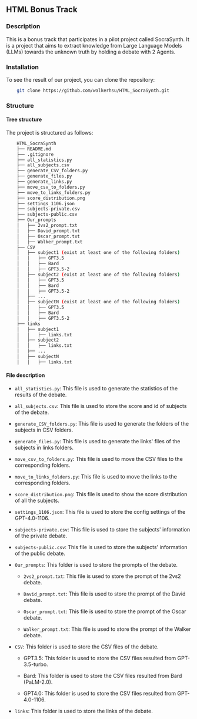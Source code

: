 ## HTML Bonus Track

### Description

This is a bonus track that participates in a pilot project called SocraSynth. It is a project that aims to extract knowledge from Large Language Models (LLMs) towards
the unknown truth by holding a debate with 2 Agents.

### Installation

To see the result of our project, you can  clone the repository:

```bash
    git clone https://github.com/walkerhsu/HTML_SocraSynth.git
```

### Structure

#### Tree structure

The project is structured as follows:

```bash
    HTML_SocraSynth
    ├── README.md
    ├── .gitignore
    ├── all_statistics.py
    ├── all_subjects.csv
    ├── generate_CSV_folders.py
    ├── generate_files.py
    ├── generate_links.py
    ├── move_csv_to_folders.py
    ├── move_to_links_folders.py
    ├── score_distribution.png
    ├── settings_1106.json
    ├── subjects-private.csv
    ├── subjects-public.csv
    ├── Our_prompts
    │   ├── 2vs2_prompt.txt
    │   ├── David_prompt.txt
    │   ├── Oscar_prompt.txt
    │   ├── Walker_prompt.txt
    ├── CSV
    │   ├── subject1 (exist at least one of the following folders)
    │   │   ├── GPT3.5
    │   │   ├── Bard
    │   │   ├── GPT3.5-2
    │   ├── subject2 (exist at least one of the following folders)
    │   │   ├── GPT3.5
    │   │   ├── Bard
    │   │   ├── GPT3.5-2
    │   ├── ...
    │   ├── subjectN (exist at least one of the following folders)
    │   │   ├── GPT3.5
    │   │   ├── Bard
    │   │   ├── GPT3.5-2
    ├── links
    │   ├── subject1
    │   │   ├── links.txt
    │   ├── subject2
    │   │   ├── links.txt
    │   ├── ...
    │   ├── subjectN
    │   │   ├── links.txt
```

#### File description

- `all_statistics.py`: This file is used to generate the statistics of the results of the debate.

- `all_subjects.csv`: This file is used to store the score and id of subjects of the debate.

- `generate_CSV_folders.py`: This file is used to generate the folders of the subjects in CSV folders.

- `generate_files.py`: This file is used to generate the links' files of the subjects in links folders.

- `move_csv_to_folders.py`: This file is used to move the CSV files to the corresponding folders.

- `move_to_links_folders.py`: This file is used to move the links to the corresponding folders.

- `score_distribution.png`: This file is used to show the score distribution of all the subjects.

- `settings_1106.json`: This file is used to store the config settings of the GPT-4.0-1106.

- `subjects-private.csv`: This file is used to store the subjects' information of the private debate.

- `subjects-public.csv`: This file is used to store the subjects' information of the public debate.

- `Our_prompts`: This folder is used to store the prompts of the debate.

    - `2vs2_prompt.txt`: This file is used to store the prompt of the 2vs2 debate.

    - `David_prompt.txt`: This file is used to store the prompt of the David debate.

    - `Oscar_prompt.txt`: This file is used to store the prompt of the Oscar debate.

    - `Walker_prompt.txt`: This file is used to store the prompt of the Walker debate.

- `CSV`: This folder is used to store the CSV files of the debate.

    - GPT3.5: This folder is used to store the CSV files resulted from GPT-3.5-turbo.

    - Bard: This folder is used to store the CSV files resulted from Bard (PaLM-2.0).

    - GPT4.0: This folder is used to store the CSV files resulted from GPT-4.0-1106.
    
- `links`: This folder is used to store the links of the debate.
